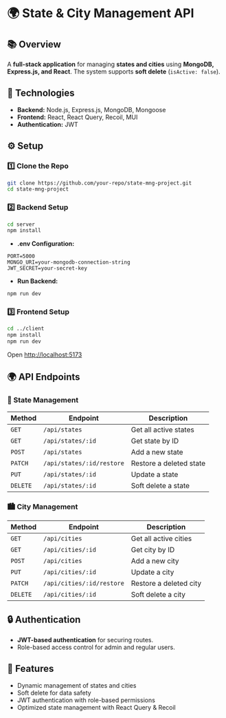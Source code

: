 # 🌍 State & City Management API

## 📚 Overview
A **full-stack application** for managing **states and cities** using **MongoDB, Express.js, and React**. The system supports **soft delete** (`isActive: false`).

## 🚀 Technologies
- **Backend:** Node.js, Express.js, MongoDB, Mongoose
- **Frontend:** React, React Query, Recoil, MUI
- **Authentication:** JWT


## ⚙️ Setup

### 1️⃣ Clone the Repo
```bash
git clone https://github.com/your-repo/state-mng-project.git
cd state-mng-project
```

### 2️⃣ Backend Setup
```bash
cd server
npm install
```
- **.env Configuration:**
```env
PORT=5000
MONGO_URI=your-mongodb-connection-string
JWT_SECRET=your-secret-key
```
- **Run Backend:**
```bash
npm run dev
```

### 3️⃣ Frontend Setup
```bash
cd ../client
npm install
npm run dev
```
Open [http://localhost:5173](http://localhost:5173)

## 🌍 API Endpoints

### 📌 State Management
| Method   | Endpoint                  | Description                 |
|----------|---------------------------|-----------------------------|
| `GET`    | `/api/states`             | Get all active states    |
| `GET`    | `/api/states/:id`         | Get state by ID           |
| `POST`   | `/api/states`             | Add a new state           |
| `PATCH`  | `/api/states/:id/restore` | Restore a deleted state   |
| `PUT`    | `/api/states/:id`         | Update a state            |
| `DELETE` | `/api/states/:id`         | Soft delete a state       |

### 🏙️ City Management
| Method   | Endpoint                  | Description                 |
|----------|---------------------------|-----------------------------|
| `GET`    | `/api/cities`             | Get all active cities       |
| `GET`    | `/api/cities/:id`         | Get city by ID              |
| `POST`   | `/api/cities`             | Add a new city              |
| `PUT`    | `/api/cities/:id`         | Update a city               |
| `PATCH`  | `/api/cities/:id/restore` | Restore a deleted city      |
| `DELETE` | `/api/cities/:id`         | Soft delete a city          |

## 🔒 Authentication
- **JWT-based authentication** for securing routes.
- Role-based access control for admin and regular users.

## 🌟 Features
- Dynamic management of states and cities
- Soft delete for data safety
- JWT authentication with role-based permissions
- Optimized state management with React Query & Recoil

